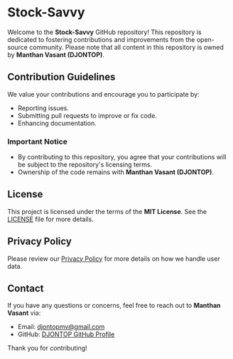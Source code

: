 # Stock-Savvy

Welcome to the **Stock-Savvy** GitHub repository! This repository is dedicated to fostering contributions and improvements from the open-source community. Please note that all content in this repository is owned by **Manthan Vasant (DJONTOP)**.

## Contribution Guidelines

We value your contributions and encourage you to participate by:
- Reporting issues.
- Submitting pull requests to improve or fix code.
- Enhancing documentation.

### Important Notice
- By contributing to this repository, you agree that your contributions will be subject to the repository's licensing terms.
- Ownership of the code remains with **Manthan Vasant (DJONTOP)**.

## License

This project is licensed under the terms of the **MIT License**. See the [LICENSE](LICENSE) file for more details.

## Privacy Policy

Please review our [Privacy Policy](PrivacyPolicy.md) for more details on how we handle user data.

## Contact

If you have any questions or concerns, feel free to reach out to **Manthan Vasant** via:
- Email: [djontopmv@gmail.com](mailto:djontopmv@gmail.com)
- GitHub: [DJONTOP GitHub Profile](https://github.com/djontop)

Thank you for contributing!
